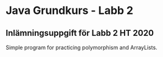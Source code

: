 # Java Grundkurs - Labb 2
## Inlämningsuppgift för **Labb 2** HT 2020

Simple program for practicing polymorphism and ArrayLists.
